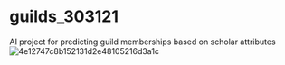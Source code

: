 # guilds_303121
AI project for predicting guild memberships based on scholar attributes
![4e12747c8b152131d2e48105216d3a1c](https://github.com/user-attachments/assets/90c93dbb-85d8-4050-998f-b37d1f487674)
